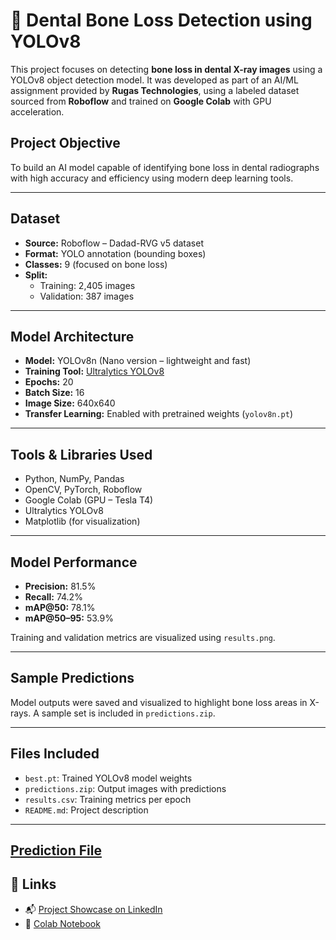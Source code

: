# 🦷 Dental Bone Loss Detection using YOLOv8

This project focuses on detecting **bone loss in dental X-ray images** using a YOLOv8 object detection model. It was developed as part of an AI/ML assignment provided by **Rugas Technologies**, using a labeled dataset sourced from **Roboflow** and trained on **Google Colab** with GPU acceleration.

## Project Objective
To build an AI model capable of identifying bone loss in dental radiographs with high accuracy and efficiency using modern deep learning tools.

---

## Dataset
- **Source:** Roboflow – Dadad-RVG v5 dataset  
- **Format:** YOLO annotation (bounding boxes)  
- **Classes:** 9 (focused on bone loss)  
- **Split:**
  - Training: 2,405 images  
  - Validation: 387 images  

---

##  Model Architecture
- **Model:** YOLOv8n (Nano version – lightweight and fast)
- **Training Tool:** [Ultralytics YOLOv8](https://github.com/ultralytics/ultralytics)
- **Epochs:** 20  
- **Batch Size:** 16  
- **Image Size:** 640x640  
- **Transfer Learning:** Enabled with pretrained weights (`yolov8n.pt`)  

---

##  Tools & Libraries Used
- Python, NumPy, Pandas
- OpenCV, PyTorch, Roboflow
- Google Colab (GPU – Tesla T4)
- Ultralytics YOLOv8
- Matplotlib (for visualization)

---

##  Model Performance
- **Precision:** 81.5%
- **Recall:** 74.2%
- **mAP@50:** 78.1%
- **mAP@50–95:** 53.9%

Training and validation metrics are visualized using `results.png`.

---

##  Sample Predictions
Model outputs were saved and visualized to highlight bone loss areas in X-rays. A sample set is included in `predictions.zip`.

---

##  Files Included
- `best.pt`: Trained YOLOv8 model weights  
- `predictions.zip`: Output images with predictions  
- `results.csv`: Training metrics per epoch  
- `README.md`: Project description  

---
## [Prediction File](https://drive.google.com/file/d/16yOvC8fiPGH0QbWhW6DGo1y_37_Lc9Fm/view?usp=sharing)


## 🔗 Links
- 📬 [Project Showcase on LinkedIn](https://www.linkedin.com/in/gsandhiya1511/overlay/projects/1163901460/multiple-media-viewer/?profileId=ACoAADsaTh0B0l7HqKHGolptY1PVakT7nYf16-w&treasuryMediaId=1753511969213) 
- 📁 [Colab Notebook](https://colab.research.google.com/drive/1Vb4YZHHz5gJUvjMYBHwiCvN7LhxIIJlW#scrollTo=79cfqUPUzfYi)  
